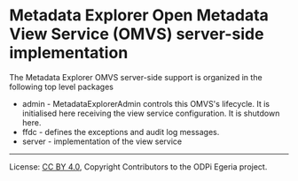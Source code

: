 <!-- SPDX-License-Identifier: CC-BY-4.0 -->
<!-- Copyright Contributors to the ODPi Egeria project. -->

# Metadata Explorer Open Metadata View Service (OMVS) server-side implementation

The Metadata Explorer OMVS server-side support is organized in the following top level packages 

* admin -  MetadataExplorerAdmin controls this OMVS's lifecycle. It is initialised here receiving the view service configuration. It is shutdown here.
* ffdc - defines the exceptions and audit log messages.
* server - implementation of the view service

----
License: [CC BY 4.0](https://creativecommons.org/licenses/by/4.0/),
Copyright Contributors to the ODPi Egeria project.